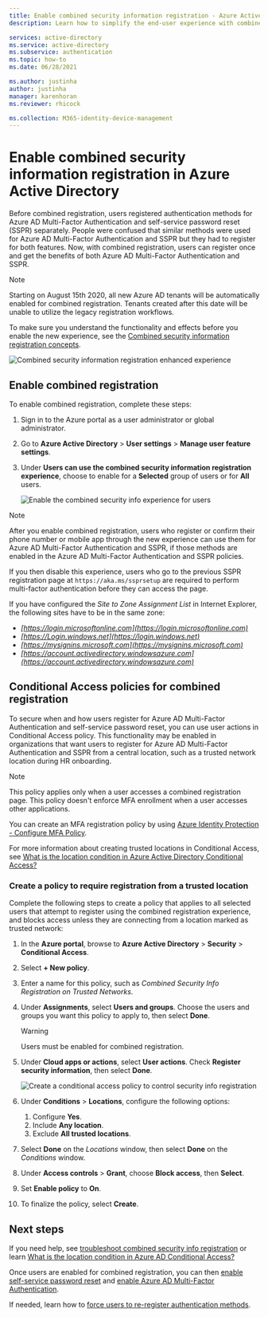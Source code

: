 ```yaml
---
title: Enable combined security information registration - Azure Active Directory
description: Learn how to simplify the end-user experience with combined Azure AD Multi-Factor Authentication and self-service password reset registration.

services: active-directory
ms.service: active-directory
ms.subservice: authentication
ms.topic: how-to
ms.date: 06/28/2021

ms.author: justinha
author: justinha
manager: karenhoran
ms.reviewer: rhicock

ms.collection: M365-identity-device-management
---
```

# Enable combined security information registration in Azure Active Directory

Before combined registration, users registered authentication methods for Azure AD Multi-Factor Authentication and self-service password reset (SSPR) separately. People were confused that similar methods were used for Azure AD Multi-Factor Authentication and SSPR but they had to register for both features. Now, with combined registration, users can register once and get the benefits of both Azure AD Multi-Factor Authentication and SSPR.

> [!NOTE]
> Starting on August 15th 2020, all new Azure AD tenants will be automatically enabled for combined registration. Tenants created after this date will be unable to utilize the legacy registration workflows.

To make sure you understand the functionality and effects before you enable the new experience, see the [Combined security information registration concepts](concept-registration-mfa-sspr-combined.md).

![Combined security information registration enhanced experience](media/howto-registration-mfa-sspr-combined/combined-security-info-more-required.png)

## Enable combined registration

To enable combined registration, complete these steps:

1. Sign in to the Azure portal as a user administrator or global administrator.
2. Go to **Azure Active Directory** > **User settings** > **Manage user feature settings**.
3. Under **Users can use the combined security information registration experience**, choose to enable for a **Selected** group of users or for **All** users.

   ![Enable the combined security info experience for users](media/howto-registration-mfa-sspr-combined/enable-the-combined-security-info.png)

> [!NOTE]
> After you enable combined registration, users who register or confirm their phone number or mobile app through the new experience can use them for Azure AD Multi-Factor Authentication and SSPR, if those methods are enabled in the Azure AD Multi-Factor Authentication and SSPR policies.
>
> If you then disable this experience, users who go to the previous SSPR registration page at `https://aka.ms/ssprsetup` are required to perform multi-factor authentication before they can access the page.

If you have configured the *Site to Zone Assignment List* in Internet Explorer, the following sites have to be in the same zone:

* *[https://login.microsoftonline.com](https://login.microsoftonline.com)*
* *[https://Login.windows.net](https://login.windows.net)*
* *[https://mysignins.microsoft.com](https://mysignins.microsoft.com)*
* *[https://account.activedirectory.windowsazure.com](https://account.activedirectory.windowsazure.com)*

## Conditional Access policies for combined registration

To secure when and how users register for Azure AD Multi-Factor Authentication and self-service password reset, you can use user actions in Conditional Access policy. This functionality may be enabled in organizations that want users to register for Azure AD Multi-Factor Authentication and SSPR from a central location, such as a trusted network location during HR onboarding.

> [!NOTE]
> This policy applies only when a user accesses a combined registration page. This policy doesn't enforce MFA enrollment when a user accesses other applications.
>
> You can create an MFA registration policy by using [Azure Identity Protection - Configure MFA Policy](../identity-protection/howto-identity-protection-configure-mfa-policy.md).

For more information about creating trusted locations in Conditional Access, see [What is the location condition in Azure Active Directory Conditional Access?](../conditional-access/location-condition.md#named-locations)

### Create a policy to require registration from a trusted location

Complete the following steps to create a policy that applies to all selected users that attempt to register using the combined registration experience, and blocks access unless they are connecting from a location marked as trusted network:

1. In the **Azure portal**, browse to **Azure Active Directory** > **Security** > **Conditional Access**.
1. Select **+ New policy**.
1. Enter a name for this policy, such as *Combined Security Info Registration on Trusted Networks*.
1. Under **Assignments**, select **Users and groups**. Choose the users and groups you want this policy to apply to, then select **Done**.

   > [!WARNING]
   > Users must be enabled for combined registration.

1. Under **Cloud apps or actions**, select **User actions**. Check **Register security information**, then select **Done**.

    ![Create a conditional access policy to control security info registration](media/howto-registration-mfa-sspr-combined/require-registration-from-trusted-location.png)

1. Under **Conditions** > **Locations**, configure the following options:
   1. Configure **Yes**.
   1. Include **Any location**.
   1. Exclude **All trusted locations**.
1. Select **Done** on the *Locations* window, then select **Done** on the *Conditions* window.
1. Under **Access controls** > **Grant**, choose **Block access**, then **Select**.
1. Set **Enable policy** to **On**.
1. To finalize the policy, select **Create**.

## Next steps

If you need help, see [troubleshoot combined security info registration](howto-registration-mfa-sspr-combined-troubleshoot.md) or learn [What is the location condition in Azure AD Conditional Access?](../conditional-access/location-condition.md)

Once users are enabled for combined registration, you can then [enable self-service password reset](tutorial-enable-sspr.md) and [enable Azure AD Multi-Factor Authentication](tutorial-enable-azure-mfa.md).

If needed, learn how to [force users to re-register authentication methods](howto-mfa-userdevicesettings.md#manage-user-authentication-options).
